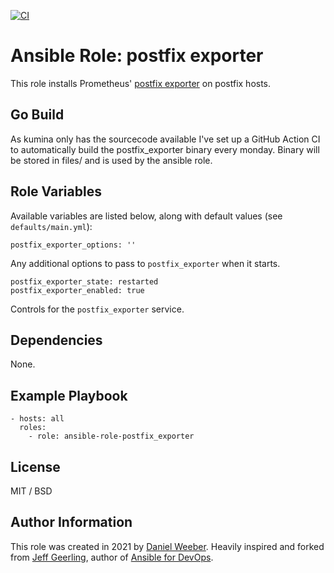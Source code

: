 [![CI](https://github.com/DanielWeeber/ansible-role-postfix_exporter/actions/workflows/release.yml/badge.svg?branch=master)](https://github.com/DanielWeeber/ansible-role-postfix_exporter/actions/workflows/release.yml)

# Ansible Role: postfix exporter

This role installs Prometheus' [postfix exporter](https://github.com/kumina/postfix_exporter) on postfix hosts.

## Go Build

As kumina only has the sourcecode available I've set up a GitHub Action CI to automatically build the postfix_exporter binary every monday. Binary will be stored in files/ and is used by the ansible role.

## Role Variables

Available variables are listed below, along with default values (see `defaults/main.yml`):

    postfix_exporter_options: ''

Any additional options to pass to `postfix_exporter` when it starts.

    postfix_exporter_state: restarted
    postfix_exporter_enabled: true

Controls for the `postfix_exporter` service.

## Dependencies

None.

## Example Playbook

    - hosts: all
      roles:
        - role: ansible-role-postfix_exporter

## License

MIT / BSD

## Author Information

This role was created in 2021 by [Daniel Weeber](https://github.com/DanielWeeber). Heavily inspired and forked from [Jeff Geerling](https://www.jeffgeerling.com/), author of [Ansible for DevOps](https://www.ansiblefordevops.com/).
